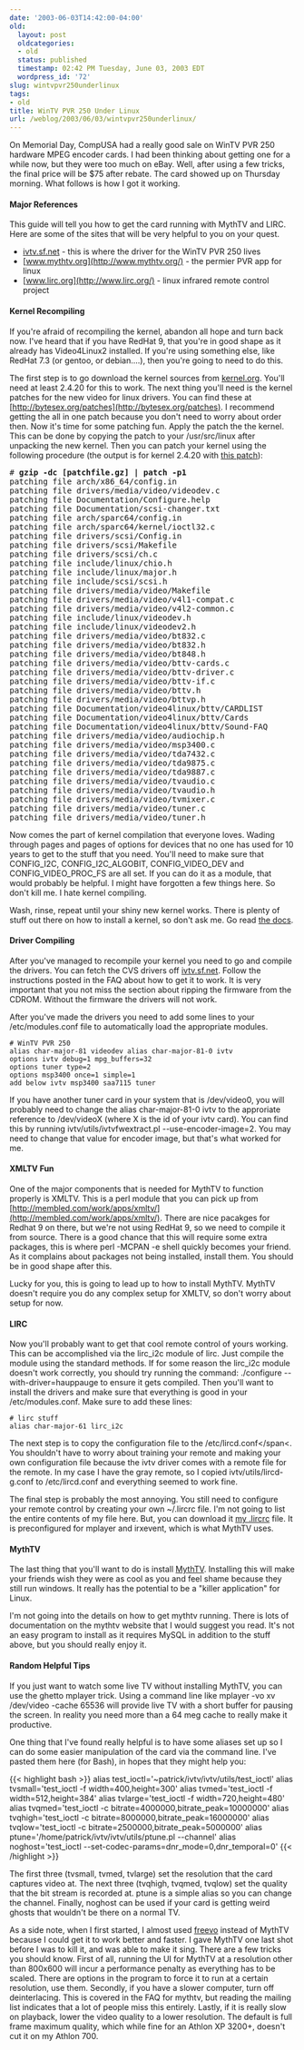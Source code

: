 ```yaml
---
date: '2003-06-03T14:42:00-04:00'
old:
  layout: post
  oldcategories:
  - old
  status: published
  timestamp: 02:42 PM Tuesday, June 03, 2003 EDT
  wordpress_id: '72'
slug: wintvpvr250underlinux
tags:
- old
title: WinTV PVR 250 Under Linux
url: /weblog/2003/06/03/wintvpvr250underlinux/
---
```


On Memorial Day, CompUSA had a really good sale on WinTV PVR 250 hardware MPEG
encoder cards.  I had been thinking about getting one for a while now, but they
were too much on eBay.  Well, after using a few tricks, the final price will be
$75 after rebate.  The card showed up on Thursday morning.  What follows is how
I got it working.

#### Major References

This guide will tell you how to get the card running with MythTV and LIRC.
Here are some of the sites that will be very helpful to you on your quest.

* [ivtv.sf.net](http://ivtv.sf.net/) - this is where the driver for the WinTV PVR 250 lives
* [www.mythtv.org](http://www.mythtv.org/) - the permier PVR app for linux
* [www.lirc.org](http://www.lirc.org/) - linux infrared remote control project

#### Kernel Recompiling

If you're afraid of recompiling the kernel, abandon all hope and turn back now.
I've heard that if you have RedHat 9, that you're in good shape as it already
has Video4Linux2 installed.  If you're using something else, like RedHat 7.3
(or gentoo, or debian....), then you're going to need to do this.

The first step is to go download the kernel sources from
[kernel.org](http://www.kernel.org/).  You'll need at least 2.4.20 for this to
work.  The next thing you'll need is the kernel patches for the new video for
linux drivers.  You can find these at
[http://bytesex.org/patches](http://bytesex.org/patches).  I recommend getting
the all in one patch because you don't need to worry about order then.  Now
it's time for some patching fun.  Apply the patch the the kernel.  This can be
done by copying the patch to your <span class="filename">/usr/src/linux</span> after unpacking the new
kernel.  Then you can patch your kernel using the following procedure (the
output is for kernel 2.4.20 with [this
patch](http://bytesex.org/patches/2.4.20/patch-2.4.20-kraxel.gz)):

<pre>
# <b>gzip -dc [patchfile.gz] | patch -p1</b>
patching file arch/x86_64/config.in
patching file drivers/media/video/videodev.c
patching file Documentation/Configure.help
patching file Documentation/scsi-changer.txt
patching file arch/sparc64/config.in
patching file arch/sparc64/kernel/ioctl32.c
patching file drivers/scsi/Config.in
patching file drivers/scsi/Makefile
patching file drivers/scsi/ch.c
patching file include/linux/chio.h
patching file include/linux/major.h
patching file include/scsi/scsi.h
patching file drivers/media/video/Makefile
patching file drivers/media/video/v4l1-compat.c
patching file drivers/media/video/v4l2-common.c
patching file include/linux/videodev.h
patching file include/linux/videodev2.h
patching file drivers/media/video/bt832.c
patching file drivers/media/video/bt832.h
patching file drivers/media/video/bt848.h
patching file drivers/media/video/bttv-cards.c
patching file drivers/media/video/bttv-driver.c
patching file drivers/media/video/bttv-if.c
patching file drivers/media/video/bttv.h
patching file drivers/media/video/bttvp.h
patching file Documentation/video4linux/bttv/CARDLIST
patching file Documentation/video4linux/bttv/Cards
patching file Documentation/video4linux/bttv/Sound-FAQ
patching file drivers/media/video/audiochip.h
patching file drivers/media/video/msp3400.c
patching file drivers/media/video/tda7432.c
patching file drivers/media/video/tda9875.c
patching file drivers/media/video/tda9887.c
patching file drivers/media/video/tvaudio.c
patching file drivers/media/video/tvaudio.h
patching file drivers/media/video/tvmixer.c
patching file drivers/media/video/tuner.c
patching file drivers/media/video/tuner.h
</pre>

Now comes the part of kernel compilation that everyone loves.  Wading through
pages and pages of options for devices that no one has used for 10 years to get
to the stuff that you need.  You'll need to make sure that <span class="command">CONFIG_I2C</span>,
<span class="command">CONFIG_I2C_ALGOBIT</span>, <span
class="command">CONFIG_VIDEO_DEV</span> and <span
class="command">CONFIG_VIDEO_PROC_FS</span> are all set.  If you can do it as a
module, that would probably be helpful.  I might have forgotten a few things
here.  So don't kill me.  I hate kernel compiling.

Wash, rinse, repeat until your shiny new kernel works.  There is plenty of
stuff out there on how to install a kernel, so don't ask me.  Go read [the
docs](http://www.tldp.org/).

#### Driver Compiling

After you've managed to recompile your kernel you need to go and compile the
drivers.  You can fetch the CVS drivers off [ivtv.sf.net](http://ivtv.sf.net/).
Follow the instructions posted in the FAQ about how to get it to work.  It is
very important that you not miss the section about ripping the firmware from
the CDROM.  Without the firmware the drivers will not work.

After you've made the drivers you need to add some lines to your <span
class="command">/etc/modules.conf</span> file to automatically load the
appropriate modules.

    # WinTV PVR 250
    alias char-major-81 videodev alias char-major-81-0 ivtv
    options ivtv debug=1 mpg_buffers=32
    options tuner type=2
    options msp3400 once=1 simple=1
    add below ivtv msp3400 saa7115 tuner

If you have another tuner card in your system that is <span class="command">/dev/video0</span>, you will
probably need to change the <span class="command">alias char-major-81-0 ivtv</span> to the approriate
reference to <span class="command">/dev/videoX</span> (where X is the id of your ivtv card).  You can find
this by running <span class="command">ivtv/utils/ivtvfwextract.pl --use-encoder-image=2</span>.  You may
need to change that value for encoder image, but that's what worked for me.

#### XMLTV Fun

One of the major components that is needed for MythTV to function properly is
XMLTV.  This is a perl module that you can pick up from
[http://membled.com/work/apps/xmltv/](http://membled.com/work/apps/xmltv/).
There are nice pacakges for Redhat 9 on there, but we're not using RedHat 9, so
we need to compile it from source.  There is a good chance that this will
require some extra packages, this is where <span class="command">perl -MCPAN -e shell</span> quickly
becomes your friend.  As it complains about packages not being installed,
install them.  You should be in good shape after this.

Lucky for you, this is going to lead up to how to install MythTV.  MythTV
doesn't require you do any complex setup for XMLTV, so don't worry about setup
for now.

#### LIRC

Now you'll probably want to get that cool remote control of yours working.
This can be accomplished via the <span class="command">lirc_i2c</span> module of lirc.  Just compile the
module using the standard methods.  If for some reason the <span class="command">lirc_i2c</span> module
doesn't work correctly, you should try running the command: <span class="command">./configure
--with-driver=hauppauge</span> to ensure it gets compiled.  Then you'll want to
install the drivers and make sure that everything is good in your
<span class="filename">/etc/modules.conf</span>.  Make sure to add these lines:

    # lirc stuff
    alias char-major-61 lirc_i2c

The next step is to copy the configuration file to the <span class="filename">/etc/lircd.conf</span<.
You shouldn't have to worry about training your remote and making your own
configuration file because the ivtv driver comes with a remote file for the
remote.  In my case I have the gray remote, so I copied
<span class="filename">ivtv/utils/lircd-g.conf</span> to <span class="filename">/etc/lircd.conf</span> and everything seemed to
work fine.

The final step is probably the most annoying.  You still need to configure your
remote control by creating your own <span class="filename">~/.lircrc</span> file.  I'm not going to list
the entire contents of my file here.  But, you can download it [my
.lircrc](/misc/dotlircrc) file.  It is preconfigured for mplayer and irxevent,
which is what MythTV uses.

#### MythTV

The last thing that you'll want to do is install
[MythTV](http://www.mythtv.org/).  Installing this will make your friends wish
they were as cool as you and feel shame because they still run windows.  It
really has the potential to be a "killer application" for Linux.

I'm not going into the details on how to get mythtv running.  There is lots of
documentation on the mythtv website that I would suggest you read.  It's not an
easy program to install as it requires MySQL in addition to the stuff above,
but you should really enjoy it.

#### Random Helpful Tips

If you just want to watch some live TV without installing MythTV, you can use
the ghetto mplayer trick.  Using a command line like <span class="command">mplayer -vo xv
/dev/video -cache 65536</span> will provide live TV with a short buffer for pausing
the screen.  In reality you need more than a 64 meg cache to really make it
productive.

One thing that I've found really helpful is to have some aliases set up so I
can do some easier manipulation of the card via the command line.  I've pasted
them here (for Bash), in hopes that they might help you:

{{< highlight bash >}}
alias test_ioctl='~patrick/ivtv/ivtv/utils/test_ioctl'
alias tvsmall='test_ioctl -f width=400,height=300'
alias tvmed='test_ioctl -f width=512,height=384'
alias tvlarge='test_ioctl -f width=720,height=480'
alias tvqmed='test_ioctl -c bitrate=4000000,bitrate_peak=10000000'
alias tvqhigh='test_ioctl -c bitrate=8000000,bitrate_peak=16000000'
alias tvqlow='test_ioctl -c bitrate=2500000,bitrate_peak=5000000'
alias ptune='/home/patrick/ivtv/ivtv/utils/ptune.pl --channel'
alias noghost='test_ioctl --set-codec-params=dnr_mode=0,dnr_temporal=0'
{{< /highlight >}}

The first three (<span class="command">tvsmall</span>, <span
class="command">tvmed</span>, <span class="command">tvlarge</span>) set the
resolution that the card captures video at.  The next three (<span
class="command">tvqhigh</span>, <span class="command">tvqmed</span>, <span
class="command">tvqlow</span>) set the quality that the bit stream is recorded
at.  <span class="command">ptune</span> is a simple alias so you can change the channel.  Finally,
<span class="command">noghost</span> can be used if your card is getting weird ghosts that wouldn't be
there on a normal TV.

As a side note, when I first started, I almost used
[freevo](http://freevo.sf.net/) instead of MythTV because I could get it to
work better and faster.  I gave MythTV one last shot before I was to kill it,
and was able to make it sing.  There are a few tricks you should know.  First
of all, running the UI for MythTV at a resolution other than 800x600 will incur
a performance penalty as everything has to be scaled.  There are options in the
program to force it to run at a certain resolution, use them.  Secondly, if you
have a slower computer, turn off deinterlacing.  This is covered in the FAQ for
mythtv, but reading the mailing list indicates that a lot of people miss this
entirely.  Lastly, if it is really slow on playback, lower the video quality to
a lower resolution.  The default is full frame maximum quality, which while
fine for an Athlon XP 3200+, doesn't cut it on my Athlon 700.

